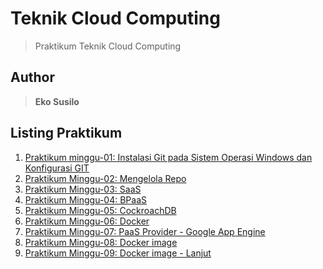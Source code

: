 # Teknik Cloud Computing

> Praktikum Teknik Cloud Computing

## Author

> **Eko Susilo**

## Listing Praktikum

1. [Praktikum minggu-01: Instalasi Git pada Sistem Operasi Windows dan Konfigurasi GIT](minggu-01/README.md)
2. [Praktikum Minggu-02: Mengelola Repo](minggu-02/README.md)
3. [Praktikum Minggu-03: SaaS](minggu-03/README.md)
4. [Praktikum Minggu-04: BPaaS](minggu-04/README.md)
5. [Praktikum Minggu-05: CockroachDB](minggu-05/README.md)
6. [Praktikum Minggu-06: Docker](minggu-06/README.md)
7. [Praktikum Minggu-07: PaaS Provider - Google App Engine](minggu-07/README.md)
8. [Praktikum Minggu-08: Docker image](minggu-08/README.md)
9. [Praktikum Minggu-09: Docker image - Lanjut](minggu-08/README.md)
